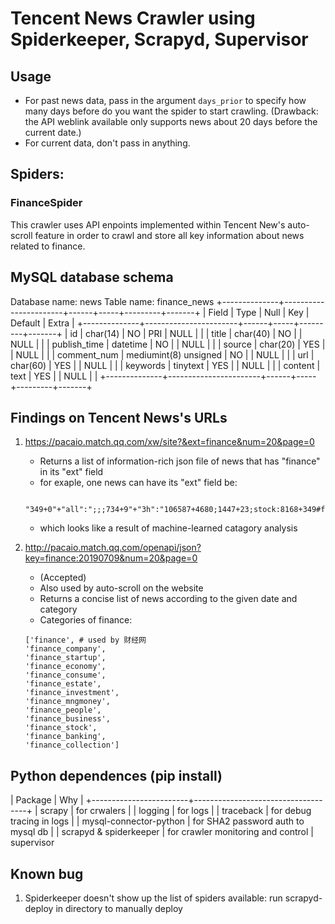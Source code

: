 # Tencent News Crawler using Spiderkeeper, Scrapyd, Supervisor

## Usage
- For past news data, pass in the argument ```days_prior``` to specify how many days before do you want the spider to start crawling. (Drawback: the API weblink available only supports news about 20 days before the current date.)
- For current data, don't pass in anything.

## Spiders:
### FinanceSpider 
This crawler uses API enpoints implemented within Tencent New's auto-scroll feature in order to crawl and store all key information about news related to finance. 

## MySQL database schema
Database name: news
Table name: finance_news
+--------------+-----------------------+------+-----+---------+-------+
| Field        | Type                  | Null | Key | Default | Extra |
+--------------+-----------------------+------+-----+---------+-------+
| id           | char(14)              | NO   | PRI | NULL    |       |
| title        | char(40)              | NO   |     | NULL    |       |
| publish_time | datetime              | NO   |     | NULL    |       |
| source       | char(20)              | YES  |     | NULL    |       |
| comment_num  | mediumint(8) unsigned | NO   |     | NULL    |       |
| url          | char(60)              | YES  |     | NULL    |       |
| keywords     | tinytext              | YES  |     | NULL    |       |
| content      | text                  | YES  |     | NULL    |       |
+--------------+-----------------------+------+-----+---------+-------+

## Findings on Tencent News's URLs
1. https://pacaio.match.qq.com/xw/site?&ext=finance&num=20&page=0
    - Returns a list of information-rich json file of news that has "finance" in its "ext" field
    - for exaple, one news can have its "ext" field be:
    ```
        "349+0"+"all":";;;734+9"+"3h":"106587+4680;1447+23;stock:8168+349#finance:51062+2578;674+9"+"day":"361497+15793;8179+104;stock:29103+1240#finance:176307+8396;734+9"
    ```
    - which looks like a result of machine-learned catagory analysis

2. http://pacaio.match.qq.com/openapi/json?key=finance:20190709&num=20&page=0
    - (Accepted)
    - Also used by auto-scroll on the website
    - Returns a concise list of news according to the given date and category
    - Categories of finance:
    ```
    ['finance', # used by 财经网
    'finance_company',
    'finance_startup',
    'finance_economy',
    'finance_consume',
    'finance_estate',
    'finance_investment',
    'finance_mngmoney',
    'finance_people',
    'finance_business',
    'finance_stock',
    'finance_banking',
    'finance_collection']
    ```


## Python dependences (pip install)

|         Package        |                 Why                |
+------------------------+------------------------------------+
|         scrapy         |            for crwalers            |
|         logging        |              for logs              |
|        traceback       |      for debug tracing in logs     |
| mysql-connector-python | for SHA2 password auth to mysql db |
| scrapyd & spiderkeeper | for crawler monitoring and control | 
supervisor

## Known bug

1. Spiderkeeper doesn't show up the list of spiders available:
    run scrapyd-deploy in directory to manually deploy
